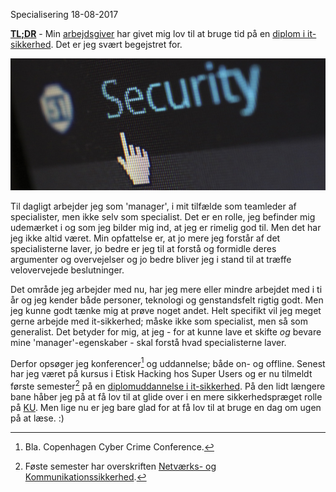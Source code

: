 Specialisering
18-08-2017


**[TL;DR](http://en.wikipedia.org/wiki/Wikipedia:Too_long;_didn't_read)** - Min [arbejdsgiver](http://it.ku.dk/ "Københavns Universitet") har givet mig lov til at bruge tid på en [diplom i it-sikkerhed](http://www.kea.dk/kompetence/forside/it/it-sikkerhed/). Det er jeg svært begejstret for.

![IT-sikkerhed](/static/20170818_it-security.jpg)

Til dagligt arbejder jeg som 'manager', i mit tilfælde som teamleder af specialister, men ikke selv som specialist. Det er en rolle, jeg befinder mig udemærket i og som jeg bilder mig ind, at jeg er rimelig god til. Men det har jeg ikke altid været. Min opfattelse er, at jo mere jeg forstår af det specialisterne laver, jo bedre er jeg til at forstå og formidle deres argumenter og overvejelser og jo bedre bliver jeg i stand til at træffe velovervejede beslutninger.

Det område jeg arbejder med nu, har jeg mere eller mindre arbejdet med i ti år og jeg kender både personer, teknologi og genstandsfelt rigtig godt. Men jeg kunne godt tænke mig at prøve noget andet. Helt specifikt vil jeg meget gerne arbejde med it-sikkerhed; måske ikke som specialist, men så som generalist. Det betyder for mig, at jeg - for at kunne lave et skifte _og_ bevare mine 'manager'-egenskaber - skal forstå hvad specialisterne laver.

Derfor opsøger jeg konferencer[^1] og uddannelse; både on- og offline. Senest har jeg været på kursus i Etisk Hacking hos Super Users og er nu tilmeldt første semester[^2] på en [diplomuddannelse i it-sikkerhed](http://www.kea.dk/kompetence/forside/it/it-sikkerhed/). På den lidt længere bane håber jeg på at få lov til at glide over i en mere sikkerhedspræget rolle på [KU](http://ku.dk/). Men lige nu er jeg bare glad for at få lov til at bruge en dag om ugen på at læse. :)


[^1]: Bla. Copenhagen Cyber Crime Conference.
[^2]: Føste semester har overskriften [Netværks- og Kommunikationssikkerhed](http://www.kea.dk/kompetence/fagmoduler/fagmoduler-akademi-og-diplomniveau/netvaerks-og-kommunikationssikkerhed/).
